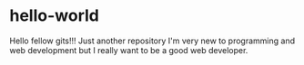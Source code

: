 # hello-world


Hello fellow gits!!!
Just another repository
I'm very new to programming and web development but I really want to be a good web developer.
